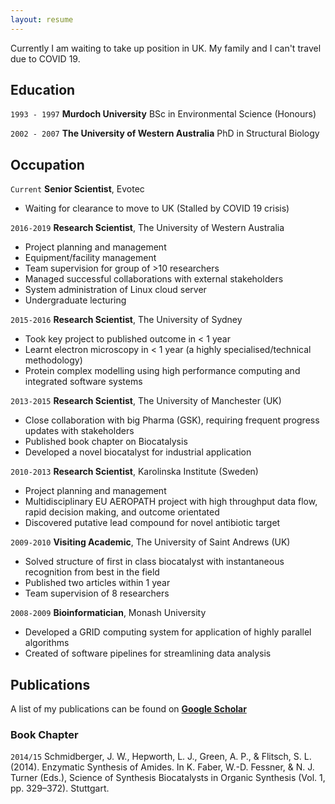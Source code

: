 ```yaml
---
layout: resume
---
```


Currently I am waiting to take up position in UK. My family and I can't travel due to COVID 19.

## Education

`1993 - 1997`
__Murdoch University__
BSc in Environmental Science (Honours)

`2002 - 2007`
__The University of Western Australia__
PhD in Structural Biology

## Occupation

`Current`
__Senior Scientist__, Evotec 

- Waiting for clearance to move to UK (Stalled by COVID 19 crisis)


`2016-2019`
__Research Scientist__, The University of Western Australia 
- Project planning and management
- Equipment/facility management
- Team supervision for group of >10 researchers
- Managed successful collaborations with external stakeholders
- System administration of Linux cloud server
- Undergraduate lecturing 


`2015-2016`
__Research Scientist__, The University of Sydney 
- Took key project to published outcome in < 1 year
- Learnt electron microscopy in < 1 year (a highly specialised/technical methodology)
- Protein complex modelling using high performance computing and integrated software systems


`2013-2015`
__Research Scientist__, The University of Manchester (UK)
- Close collaboration with big Pharma (GSK), requiring frequent progress updates with stakeholders
- Published book chapter on Biocatalysis
- Developed a novel biocatalyst for industrial application


`2010-2013`
__Research Scientist__, Karolinska Institute (Sweden) 
- Project planning and management
- Multidisciplinary EU AEROPATH project with high throughput data flow, rapid decision making, and outcome orientated
- Discovered putative lead compound for novel antibiotic target


`2009-2010`
__Visiting Academic__, The University of Saint Andrews (UK)
- Solved structure of first in class biocatalyst with instantaneous recognition from best in the field
- Published two articles within 1 year
- Team supervision of 8 researchers 
 

`2008-2009`
__Bioinformatician__, Monash University
- Developed a GRID computing system for application of highly parallel algorithms
- Created of software pipelines for streamlining data analysis 
 

## Publications
A list of my publications can be found on **[Google Scholar](https://scholar.google.com/citations?user=pMLL7IoAAAAJ&hl=en)**


### Book Chapter

`2014/15`
Schmidberger, J. W., Hepworth, L. J., Green, A. P., & Flitsch, S. L. (2014). Enzymatic Synthesis of Amides. In K. Faber, W.-D. Fessner, & N. J. Turner (Eds.), Science of Synthesis Biocatalysts in Organic Synthesis (Vol. 1, pp. 329–372). Stuttgart.




